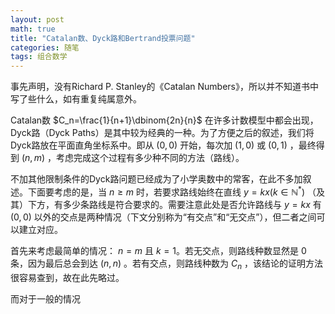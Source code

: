 ```yaml
---
layout: post
math: true
title: "Catalan数、Dyck路和Bertrand投票问题"
categories: 随笔
tags: 组合数学
---
```


事先声明，没有Richard P. Stanley的《Catalan Numbers》，所以并不知道书中写了些什么，如有重复纯属意外。

Catalan数 $C_n=\frac{1}{n+1}\dbinom{2n}{n}$ 在许多计数模型中都会出现，Dyck路（Dyck Paths）是其中较为经典的一种。为了方便之后的叙述，我们将Dyck路放在平面直角坐标系中。即从 $(0,0)$ 开始，每次加 $(1,0)$ 或 $(0,1)$ ，最终得到 $(n,m)$ ，考虑完成这个过程有多少种不同的方法（路线）。

不加其他限制条件的Dyck路问题已经成为了小学奥数中的常客，在此不多加叙述。下面要考虑的是，当 $n\ge m$ 时，若要求路线始终在直线 $y=kx(k\in \mathbb{N}^*)$ （及其）下方，有多少条路线是符合要求的。需要注意此处是否允许路线与 $y=kx$ 有 $(0,0)$ 以外的交点是两种情况（下文分别称为“有交点”和“无交点”），但二者之间可以建立对应。

首先来考虑最简单的情况： $n=m$ 且 $k=1$。若无交点，则路线种数显然是 $0$ 条，因为最后总会到达 $(n,n)$ 。若有交点，则路线种数为 $C_n$ ，该结论的证明方法很容易查到，故在此先略过。

而对于一般的情况
